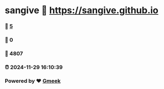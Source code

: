 # sangive :link: https://sangive.github.io 
### :page_facing_up: [5](https://sangive.github.io/tag.html) 
### :speech_balloon: 0 
### :hibiscus: 4807 
### :alarm_clock: 2024-11-29 16:10:39 
### Powered by :heart: [Gmeek](https://github.com/Meekdai/Gmeek)
